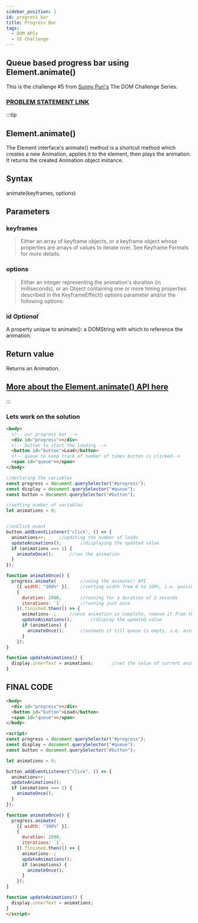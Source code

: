 ```yaml
---
sidebar_position: 1
id: progress_bar
title: Progress Bar
tags:
  - DOM APIs
  - UI Challenge
---
```


## Queue based progress bar using Element.animate()

This is the challenge #5 from [Sunny Puri's](https://www.linkedin.com/in/sunnypuri/) The DOM Challenge Series.

### [PROBLEM STATEMENT LINK](https://github.com/devkodeio/the-dom-challenge/blob/main/progress-bar/README.md)

:::tip

## Element.animate()

The Element interface's animate() method is a shortcut method which creates a new Animation, applies it to the element, then plays the animation. It returns the created Animation object instance.

## Syntax

animate(keyframes, options)

## Parameters

### keyframes

> Either an array of keyframe objects, or a keyframe object whose properties are arrays of values to iterate over. See Keyframe Formats for more details.

### options

> Either an integer representing the animation's duration (in milliseconds), or an Object containing one or more timing properties described in the KeyframeEffect() options parameter and/or the following options:

### id _Optional_

A property unique to animate(): a DOMString with which to reference the animation.

## Return value

Returns an Animation.

## [More about the Element.animate() API here](https://developer.mozilla.org/en-US/docs/Web/API/Element/animate)
:::

### Lets work on the solution

```html
<body>
  <!-- our progress bar -->
  <div id="progress"></div>
  <!-- button to start the loading -->
  <button id="button">Load</button>
  <!-- queue to keep track of number of times button is clicked-->
  <span id="queue"></span>
</body>
```

```js
//declaring the variables
const progress = document.querySelector("#progress");
const display = document.querySelector("#queue");
const button = document.querySelector("#button");

//setting number of variables
let animations = 0;


//onClick event
button.addEventListener("click", () => {
  animations++;     //updating the number of loads
  updateAnimations();       //displaying the updated value
  if (animations === 1) {
    animateOnce();      //run the animation
  }
});

function animateOnce() {
  progress.animate(         //using the animate() API
    [{ width: "100%" }],    //setting width from 0 to 100%, i.e. passing the keyframes as an array
    {
      duration: 2000,       //running for a duration of 2 seconds
      iterations: `1`,      //running just once
    }).finished.then(() => {
      animations--;     //once animation is complete, remove it from the queue
      updateAnimations();       //display the updated value
      if (animations) {
        animateOnce();      //animate it till queue is empty, i.e. animations == 0
      }
    });
}

function updateAnimations() {
  display.innerText = animations;       //set the value of current animations in the queue
}
```

## FINAL CODE

```html
<body>
  <div id="progress"></div>
  <button id="button">Load</button>
  <span id="queue"></span>
</body>

<script>
const progress = document.querySelector("#progress");
const display = document.querySelector("#queue");
const button = document.querySelector("#button");

let animations = 0;

button.addEventListener("click", () => {
  animations++;
  updateAnimations();
  if (animations === 1) {
    animateOnce();
  }
});

function animateOnce() {
  progress.animate(
    [{ width: "100%" }],
    {
      duration: 2000,
      iterations: `1`,
    }).finished.then(() => {
      animations--;
      updateAnimations();
      if (animations) {
        animateOnce();
      }
    });
}

function updateAnimations() {
  display.innerText = animations;
}
</script>
```
